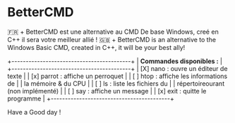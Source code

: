 # BetterCMD

🇫🇷 + BetterCMD est une alternative au CMD De base Windows, creé en C++ il sera votre meilleur allié !
🇬🇧 + BetterCMD is an alternative to the Windows Basic CMD, created in C++, it will be your best ally! 

+------------------------------------------+
| **__Commandes disponibles :__**                  |
+------------------------------------------+
| [X] nano   : ouvre un éditeur de texte   |
| [x] parrot : affiche un perroquet        |
| [ ] htop   : affiche les informations de |
|           la  mémoire & du CPU           |
| [ ] ls     : liste les fichiers du       |
| répertoireourant (non implémenté)        |
| [ ] say    : affiche un message          |
| [x] exit   : quitte le programme         |
+------------------------------------------+

Have a Good day !
